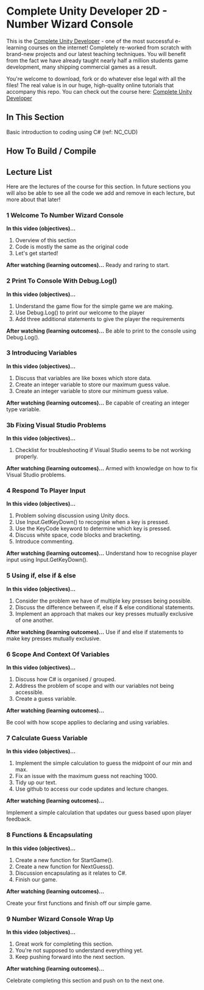 # Complete Unity Developer 2D - Number Wizard Console

This is the [Complete Unity Developer](http://gdev.tv/cudgithub) - one of the most successful e-learning courses on the internet! Completely re-worked from scratch with brand-new projects and our latest teaching techniques. You will benefit from the fact we have already taught nearly half a million students game development, many shipping commercial games as a result.

You're welcome to download, fork or do whatever else legal with all the files! The real value is in our huge, high-quality online tutorials that accompany this repo. You can check out the course here: [Complete Unity Developer](http://gdev.tv/cudgithub)

## In This Section
Basic introduction to coding using C# (ref: NC_CUD)

## How To Build / Compile

## Lecture List
Here are the lectures of the course for this section. In future sections you will also be able to see all the code we add and remove in each lecture, but more about that later!


### 1 Welcome To Number Wizard Console ###

**In this video (objectives)…**

1. Overview of this section
2. Code is mostly the same as the original code
3. Let's get started!


**After watching (learning outcomes)…**
Ready and raring to start.


### 2 Print To Console With Debug.Log() ###

**In this video (objectives)…**

1. Understand the game flow for the simple game we are making.
2. Use Debug.Log() to print our welcome to the player
3. Add three additional statements to give the player the requirements


**After watching (learning outcomes)…**
Be able to print to the console using Debug.Log().


### 3 Introducing Variables ###

**In this video (objectives)…**

1. Discuss that variables are like boxes which store data.
2. Create an integer variable to store our maximum guess value.
3. Create an integer variable to store our minimum guess value.


**After watching (learning outcomes)…**
Be capable of creating an integer type variable.


### 3b Fixing Visual Studio Problems ###

**In this video (objectives)…**

1. Checklist for troubleshooting if Visual Studio seems to be not working properly.


**After watching (learning outcomes)…**
Armed with knowledge on how to fix Visual Studio problems.


### 4 Respond To Player Input ###

**In this video (objectives)…**

1. Problem solving discussion using Unity docs.
2. Use Input.GetKeyDown() to recognise when a key is pressed.
3. Use the KeyCode keyword to determine which key is pressed.
4. Discuss white space, code blocks and bracketing. 
5. Introduce commenting.


**After watching (learning outcomes)…**
Understand how to recognise player input using Input.GetKeyDown().


### 5 Using if, else if & else ###

**In this video (objectives)…**

1. Consider the problem we have of multiple key presses being possible.
2. Discuss the difference between if, else if & else conditional statements.
3. Implement an approach that makes our key presses mutually exclusive of one another.


**After watching (learning outcomes)…**
Use if and else if statements to make key presses mutually exclusive.


### 6 Scope And Context Of Variables ###

**In this video (objectives)…**

1. Discuss how C# is organised / grouped.
2. Address the problem of scope and with our variables not being accessible.
3. Create a guess variable.


**After watching (learning outcomes)…**

Be cool with how scope applies to declaring and using variables.


### 7 Calculate Guess Variable ###

**In this video (objectives)…**

1. Implement the simple calculation to guess the midpoint of our min and max.
2. Fix an issue with the maximum guess not reaching 1000.
3. Tidy up our text.
4. Use github to access our code updates and lecture changes.


**After watching (learning outcomes)…**

Implement a simple calculation that updates our guess based upon player feedback.


### 8 Functions & Encapsulating ###

**In this video (objectives)…**

1. Create a new function for StartGame().
2. Create a new function for NextGuess().
3. Discussion encapsulating as it relates to C#.
4. Finish our game.


**After watching (learning outcomes)…**

Create your first functions and finish off our simple game.


### 9 Number Wizard Console Wrap Up ###

**In this video (objectives)…**

1. Great work for completing this section.
2. You're not supposed to understand everything yet.
3. Keep pushing forward into the next section.


**After watching (learning outcomes)…**

Celebrate completing this section and push on to the next one.
